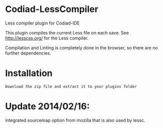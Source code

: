 Codiad-LessCompiler
===========================

Less compiler plugin for Codiad-IDE

This plugin compiles the current Less file on each save.
See http://lesscss.org/ for the Less compiler.

Compilation and Linting is completely done in the browser, so there are no further dependencies.

Installation
============

	Download the zip file and extract it to your plugins folder
	
	
Update 2014/02/16:
==================

integrated sourcemap option from mozilla that is also used by lessc.

